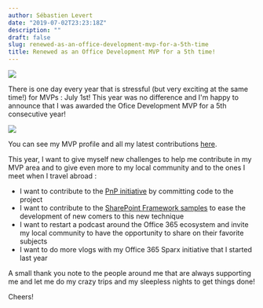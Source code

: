 ```yaml
---
author: Sébastien Levert
date: "2019-07-02T23:23:18Z"
description: ""
draft: false
slug: renewed-as-an-office-development-mvp-for-a-5th-time
title: Renewed as an Office Development MVP for a 5th time!
---
```



![](/content/images/2016/10/OfficeDev2016-1.jpg)

There is one day every year that is stressful (but very exciting at the same time!) for MVPs : July 1st! This year was no difference and I'm happy to announce that I was awarded the Ofice Development MVP for a 5th consecutive year!

![](/content/images/2019/07/ScreenShot-20190702152231.png)

You can see my MVP profile and all my latest contributions [here](https://mvp.microsoft.com/en-us/PublicProfile/5001092?fullName=S%C3%A9bastien%20Levert). 

This year, I want to give myself new challenges to help me contribute in my MVP area and to give even more to my local community and to the ones I meet when I travel abroad :

* I want to contribute to the [PnP initiative](https://github.com/pnp) by committing code to the project
* I want to contribute to the [SharePoint Framework samples](https://github.com/SharePoint/sp-dev-samples) to ease the development of new comers to this new technique
* I want to restart a podcast around the Office 365 ecosystem and invite my local community to have the opportunity to share on their favorite subjects
* I want to do more vlogs with my Office 365 Sparx initiative that I started last year

A small thank you note to the people around me that are always supporting me and let me do my crazy trips and my sleepless nights to get things done!

Cheers!